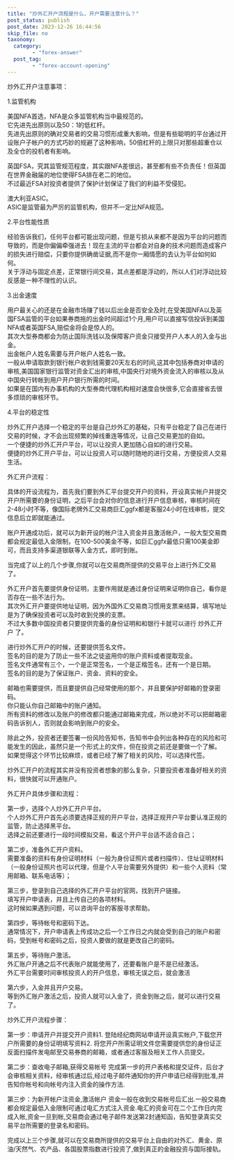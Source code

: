 ```yaml
---
title: "炒外汇开户流程是什么，开户需要注意什么？"
post_status: publish
post_date: 2023-12-26 16:44:56
skip_file: no
taxonomy:
  category:
        - "forex-answer"
  post_tag:
        - "forex-account-opening"
---
```


炒外汇开户注意事项：

1.监管机构

美国NFA首选，NFA是众多监管机构当中最规范的。  
它先进先出原则以及50：1的低杠杆。  
先进先出原则的确对交易者的交易习惯形成重大影响，但是有些聪明的平台通过开设账户子帐户的方式巧妙的规避了这种影响，50倍杠杆的上限只对那些超重仓以及全仓的投机者有影响。

英国FSA，究其监管规范程度，其实跟NFA差很远，甚至都有些不负责任！但英国在世界金融届的地位使得FSA排在老二的地位。  
不过最近FSA对投资者提供了保护计划保证了我们的利益不受侵犯。

澳大利亚ASIC。  
ASIC是监管最为严厉的监管机构，但并不一定比NFA规范。

2.平台性能性质

经验告诉我们，任何平台都可能出现问题，但是亏损从来都不是因为平台的问题而导致的，而是你偏偏牵强进去！现在主流的平台都会对自身的技术问题而造成客户的损失进行赔偿，只要你提供确凿证据,而不是你一厢情愿的去认为平台如何如何。  
关于浮动与固定点差，正常银行间交易，其点差都是浮动的，所以人们对浮动比较反感是一种不理性的认识。

3.出金速度

用户最关心的还是在金融市场赚了钱以后出金是否安全及时,在受美国NFA以及英国FSA监管的平台如果券商拖的出金时间超过1个月,用户可以直接写信投诉到美国NFA或者英国FSA,赔偿金将会是惊人的。  
其次大型券商都会为防止国际洗钱以及保障客户资金只接受开户人本人的入金与出金。  
出金帐户人姓名需要与开户帐户人姓名一致。  
一般从申请取款到银行帐户收到钱需要20天左右的时间,这其中包括券商对申请的审核,美国国家银行监管对资金汇出的审核,中国央行对境外资金流入的审核以及从中国央行转帐到用户开户银行所需的时间。  
如果是在国内有办事机构的大型券商代理机构相对速度会快很多,它会直接省去很多烦琐的审核环节。

4.平台的稳定性

炒外汇开户选择一个稳定的平台是自己炒外汇的基础，只有平台稳定了自己在进行交易的时候，才不会出现频繁的掉线重连等情况，让自己交易更加的自如。  
一个便捷的炒外汇开户平台，可以让投资人更加随心自如的进行交易。  
便捷的炒外汇开户平台，可以让投资人可以随时随地的进行交易，方便投资人交易生活。

外汇开户流程：

具体的开设流程为，首先我们要到外汇平台提交开户的资料，开设真实帐户并提交开户所需要的身份证明，之后平台会对你的信息进行开户信息审核，审核时间在2-48小时不等，像国际老牌外汇交易商巨汇ggfx都是客服24小时在线审核，提交信息后立即就能通过。

账户开通成功后，就可以为新开设的帐户注入资金并且激活帐户，一般大型交易商都会规定最低入金限制，在100-500美金不等，如巨汇ggfx最低只需100美金即可，而且支持多渠道银联等入金方式，即时到账。

当完成了以上的几个步骤,你就可以在交易商所提供的交易平台上进行外汇交易了。

外汇开户首先要提供身份证明，主要作用就是通过身份证明来证明你自己，看你是否存在一些不法行为。  
其次外汇开户要提供地址证明，因为外国外汇交易商习惯用支票来结算，填写地址是为了确保投资者可以及时收到兑换的支票。  
不过大多数中国投资者只要提供完备的身份证明和和银行卡就可以进行 炒外汇开户 了。

进行炒外汇开户的时候，还要提供签名文件。  
签名的目的是为了防止一些不法之徒盗用你的账户资料或者提取现金。  
签名文件通常有三个，一个是正常签名，一个是正楷签名，还有一个是日期。  
签名的目的是为了保证账户、资金、资料的安全。

邮箱也需要提供，而且要提供自己经常使用的那个，并且要保护好邮箱的登录密码。  
你只能认你自己邮箱中的账户通知。  
所有资料的修改以及账户的修改都只能通过邮箱来完成，所以绝对不可以把邮箱密码告诉别人，否则就会影响到账户的安全。

除此之外，投资者还要签署一份风险告知书，告知书中会列出各种存在的风险和可能发生的因此，虽然只是一个形式上的文件，但在投资之前还是要做一个了解。  
如果觉得这个环节比较麻烦，或者已经了解了相关的风险，可以选择代签。

炒外汇开户的流程其实并没有投资者想象的那么复杂，只要投资者准备好相关的资料，很快就可以开通账户。

外汇开户具体步骤和流程：

第一步，选择个人炒外汇开户平台。  
个人炒外汇开户首先必须要选择正规的开户平台，选择正规开户平台要认准正规的监管，防止选择黑平台。  
选择之前还要进行一段时间模拟交易，看这个开户平台适不适合自己；

第二步，准备外汇开户资料。  
需要准备的资料有身份证明材料（一般为身份证照片或者扫描件）、住址证明材料（一般身份证照片也可以代理，但是个人平台需要另外提供）和一些个人资料（常用邮箱、联系电话等）；

第三步，登录到自己选择的外汇开户平台的官网，找到开户链接。  
填写开户申请表，并且上传自己的各项材料。  
这时候如果遇到问题，可以咨询平台的客服寻求帮助。

第四步，等待帐号和密码下达。  
通常情况下，开户申请表上传成功之后一个工作日之内就会受到自己的账户和密码，受到帐号和密码之后，投资人要做的就是更改自己的密码。

第五步，等待账户激活。  
外汇账户开通之后不代表账户就能使用了，还要看账户是不是已经激活。  
外汇平台需要时间审核投资人的开户信息，审核无误之后，就会激活

第六步，入金并且开户交易。  
等到外汇账户激活之后，投资人就可以入金了，资金到账之后，就可以进行交易了。

炒外汇开户流程步骤：

第一步：申请开户并提交开户资料1. 登陆经纪商网站申请开设真实帐户,下载您开户所需要的身份证明填写资料2. 将您开户所需证明文件您需要提供您的身份证正反面扫描件发电邮至交易券商的邮箱，或者通过客服及相关工作人员提交。

第二步：查收电子邮箱,获得交易帐号 完成第一步的开户表格和提交证件，后台才会审核相关资料，经审核通过后,经过电子邮件通知你的开户申请已经得到批准,并告知你帐号和向帐号内注入资金的操作方法.

第三步：为新开帐户注资金,激活帐户 资金一般在收到交易帐号后汇出.一般交易商都会规定最低入金限制可通过电汇方式注入资金.电汇的资金可在二个工作日内完成入帐,资金一旦到帐,交易商会通过电子邮件发送第2封通知函，告知登录真实交易平台所需要的登录名和密码。

完成以上三个步骤,就可以在交易商所提供的交易平台上自由的对外汇、黄金、原油/天然气、农产品、各国股票指数进行投资了,做到真正的金融投资与国际接轨。
